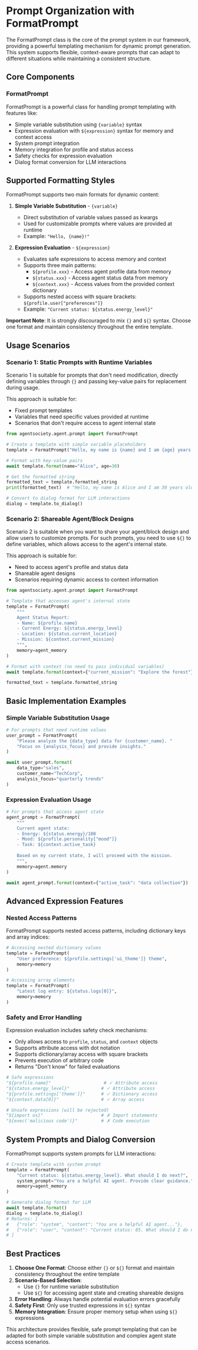 # Prompt Organization with FormatPrompt

The FormatPrompt class is the core of the prompt system in our framework, providing a powerful templating mechanism for dynamic prompt generation. This system supports flexible, context-aware prompts that can adapt to different situations while maintaining a consistent structure.

## Core Components

### FormatPrompt

FormatPrompt is a powerful class for handling prompt templating with features like:

- Simple variable substitution using `{variable}` syntax
- Expression evaluation with `${expression}` syntax for memory and context access
- System prompt integration
- Memory integration for profile and status access
- Safety checks for expression evaluation
- Dialog format conversion for LLM interactions

## Supported Formatting Styles

FormatPrompt supports two main formats for dynamic content:

1. **Simple Variable Substitution** - `{variable}`
   - Direct substitution of variable values passed as kwargs
   - Used for customizable prompts where values are provided at runtime
   - Example: `"Hello, {name}!"`

2. **Expression Evaluation** - `${expression}`
   - Evaluates safe expressions to access memory and context
   - Supports three main patterns:
     - `${profile.xxx}` - Access agent profile data from memory
     - `${status.xxx}` - Access agent status data from memory  
     - `${context.xxx}` - Access values from the provided context dictionary
   - Supports nested access with square brackets: `${profile.user["preferences"]}`
   - Example: `"Current status: ${status.energy_level}"`

**Important Note**: It is strongly discouraged to mix `{}` and `${}` syntax. Choose one format and maintain consistency throughout the entire template.

## Usage Scenarios

### Scenario 1: Static Prompts with Runtime Variables

Scenario 1 is suitable for prompts that don't need modification, directly defining variables through `{}` and passing key-value pairs for replacement during usage.

This approach is suitable for:
- Fixed prompt templates
- Variables that need specific values provided at runtime
- Scenarios that don't require access to agent internal state

```python
from agentsociety.agent.prompt import FormatPrompt

# Create a template with simple variable placeholders
template = FormatPrompt("Hello, my name is {name} and I am {age} years old.")

# Format with key-value pairs
await template.format(name="Alice", age=30)

# Get the formatted string
formatted_text = template.formatted_string
print(formatted_text)  # "Hello, my name is Alice and I am 30 years old."

# Convert to dialog format for LLM interactions
dialog = template.to_dialog()
```

### Scenario 2: Shareable Agent/Block Designs

Scenario 2 is suitable when you want to share your agent/block design and allow users to customize prompts. For such prompts, you need to use `${}` to define variables, which allows access to the agent's internal state.

This approach is suitable for:
- Need to access agent's profile and status data
- Shareable agent designs
- Scenarios requiring dynamic access to context information

```python
from agentsociety.agent.prompt import FormatPrompt

# Template that accesses agent's internal state
template = FormatPrompt(
    """
    Agent Status Report:
    - Name: ${profile.name}
    - Current Energy: ${status.energy_level}
    - Location: ${status.current_location}
    - Mission: ${context.current_mission}
    """,
    memory=agent_memory
)

# Format with context (no need to pass individual variables)
await template.format(context={"current_mission": "Explore the forest"})

formatted_text = template.formatted_string
```

## Basic Implementation Examples

### Simple Variable Substitution Usage

```python
# For prompts that need runtime values
user_prompt = FormatPrompt(
    "Please analyze the {data_type} data for {customer_name}. "
    "Focus on {analysis_focus} and provide insights."
)

await user_prompt.format(
    data_type="sales",
    customer_name="TechCorp",
    analysis_focus="quarterly trends"
)
```

### Expression Evaluation Usage

```python
# For prompts that access agent state
agent_prompt = FormatPrompt(
    """
    Current agent state:
    - Energy: ${status.energy}/100
    - Mood: ${profile.personality["mood"]}
    - Task: ${context.active_task}
    
    Based on my current state, I will proceed with the mission.
    """,
    memory=agent.memory
)

await agent_prompt.format(context={"active_task": "data collection"})
```

## Advanced Expression Features

### Nested Access Patterns

FormatPrompt supports nested access patterns, including dictionary keys and array indices:

```python
# Accessing nested dictionary values
template = FormatPrompt(
    "User preference: ${profile.settings['ui_theme']} theme",
    memory=memory
)

# Accessing array elements
template = FormatPrompt(
    "Latest log entry: ${status.logs[0]}",
    memory=memory
)
```

### Safety and Error Handling

Expression evaluation includes safety check mechanisms:

- Only allows access to `profile`, `status`, and `context` objects
- Supports attribute access with dot notation
- Supports dictionary/array access with square brackets
- Prevents execution of arbitrary code
- Returns "Don't know" for failed evaluations

```python
# Safe expressions
"${profile.name}"                    # ✓ Attribute access
"${status.energy_level}"            # ✓ Attribute access  
"${profile.settings['theme']}"      # ✓ Dictionary access
"${context.data[0]}"                # ✓ Array access

# Unsafe expressions (will be rejected)
"${import os}"                      # ✗ Import statements
"${exec('malicious code')}"         # ✗ Code execution
```

## System Prompts and Dialog Conversion

FormatPrompt supports system prompts for LLM interactions:

```python
# Create template with system prompt
template = FormatPrompt(
    "Current status: ${status.energy_level}. What should I do next?",
    system_prompt="You are a helpful AI agent. Provide clear guidance.",
    memory=agent_memory
)

# Generate dialog format for LLM
await template.format()
dialog = template.to_dialog()
# Returns: [
#   {"role": "system", "content": "You are a helpful AI agent..."},
#   {"role": "user", "content": "Current status: 85. What should I do next?"}
# ]
```

## Best Practices

1. **Choose One Format**: Choose either `{}` or `${}` format and maintain consistency throughout the entire template
2. **Scenario-Based Selection**: 
   - Use `{}` for runtime variable substitution
   - Use `${}` for accessing agent state and creating shareable designs
3. **Error Handling**: Always handle potential evaluation errors gracefully
4. **Safety First**: Only use trusted expressions in `${}` syntax
5. **Memory Integration**: Ensure proper memory setup when using `${}` expressions

This architecture provides flexible, safe prompt templating that can be adapted for both simple variable substitution and complex agent state access scenarios.
